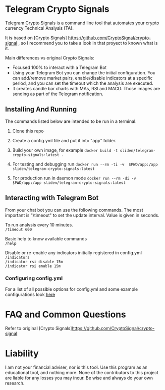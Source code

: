# Telegram Crypto Signals

Telegram Crypto Signals is a command line tool that automates your crypto currency Technical Analysis (TA).

It is based on [Crypto Signals] https://github.com/CryptoSignal/crypto-signal , so I recommend you to take a look in that proyect to known what is it.

Main differences vs original Crypto Signals:
- Focused 100% to interact with a Telegram Bot
- Using your Telegram Bot you can change the initial configuration. You can add/remove market pairs, enable/disable indicators at a specific period, and you can set the timeout which the analysis are executed.
- It creates candle bar charts with MAs, RSI and MACD. Those images are sending as part of the Telegram notification.

## Installing And Running
The commands listed below are intended to be run in a terminal.

1. Clone this repo

1. Create a config.yml file and put it into "app" folder.

1. Build your own image, for example `docker build -t sliden/telegram-crypto-signals:latest .`

1. For testing and debugging run `docker run --rm -ti -v  $PWD/app:/app sliden/telegram-crypto-signals:latest`

1. For production run in daemon mode `docker run --rm -di -v  $PWD/app:/app sliden/telegram-crypto-signals:latest`

## Interacting with Telegram Bot
From your chat bot you can use the following commands. The most important is "/timeout" to set the update interval. Value is given in seconds.

To run analysis every 10 minutes. <br />
`/timeout 600` <br />

Basic help to know available commands <br />
`/help` <br />

Disable or re-enable any indicators initially registered in config.yml <br />
`/indicators` <br />
`/indicator rsi disable 15m` <br />
`/indicator rsi enable 15m` <br />

### Configuring config.yml

For a list of all possible options for config.yml and some example configurations look [here](docs/config.md)

# FAQ and Common Questions

Refer to original [Crypto Signals]https://github.com/CryptoSignal/crypto-signal

# Liability
I am not your financial adviser, nor is this tool. Use this program as an educational tool, and nothing more. None of the contributors to this project are liable for any losses you may incur. Be wise and always do your own research.
